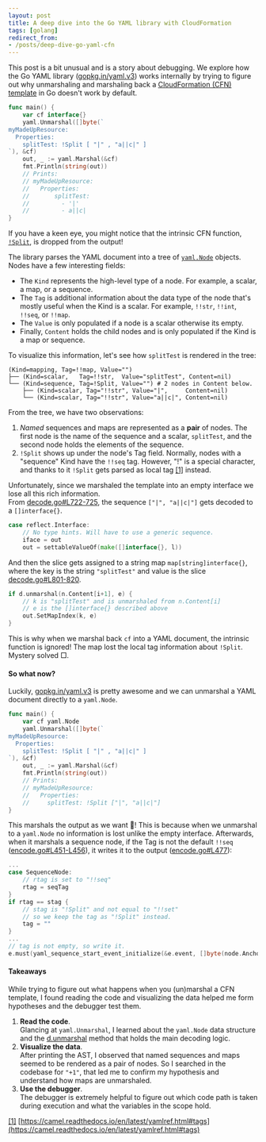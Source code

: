 ```yaml
---
layout: post
title: A deep dive into the Go YAML library with CloudFormation
tags: [golang]
redirect_from:
- /posts/deep-dive-go-yaml-cfn
---
```


This post is a bit unusual and is a story about debugging. We explore how the Go YAML library ([gopkg.in/yaml.v3](http://gopkg.in/yaml.v3)) works internally by trying to figure out why unmarshaling and marshaling back a [CloudFormation (CFN) template](https://docs.aws.amazon.com/AWSCloudFormation/latest/UserGuide/template-anatomy.html) in Go doesn't work by default.

```go
func main() {
	var cf interface{}
	yaml.Unmarshal([]byte(`
myMadeUpResource:
  Properties:
    splitTest: !Split [ "|" , "a||c|" ]
`), &cf)
	out, _ := yaml.Marshal(&cf)
	fmt.Println(string(out))
	// Prints:
	// myMadeUpResource:
	//   Properties:
	//       splitTest:
	//         - '|'
	//         - a||c|
}
```
If you have a keen eye, you might notice that the intrinsic CFN function, [`!Split`](https://docs.aws.amazon.com/AWSCloudFormation/latest/UserGuide/intrinsic-function-reference-split.html), is dropped from the output! 

The library parses the YAML document into a tree of [`yaml.Node`](https://github.com/go-yaml/yaml/blob/2ff61e1afc866138abf1a8adf3cc89721090ac31/yaml.go#L348-L392) objects. Nodes have a few interesting fields:
* The `Kind` represents the high-level type of a node. For example, a scalar, a map, or a sequence.   
* The `Tag` is additional information about the data type of the node that's mostly useful when the Kind is a scalar. For example, `!!str`, `!!int`, `!!seq`, or `!!map`.  
* The `Value` is only populated if a node is a scalar otherwise its empty. 
* Finally, `Content` holds the child nodes and is only populated if the Kind is a map or sequence.

To visualize this information, let's see how `splitTest` is rendered in the tree:

```
(Kind=mapping, Tag=!!map, Value="")
├── (Kind=scalar,   Tag=!!str,  Value="splitTest", Content=nil)
└── (Kind=sequence, Tag=!Split, Value="") # 2 nodes in Content below.
    ├── (Kind=scalar, Tag="!!str", Value="|",     Content=nil)
    └── (Kind=scalar, Tag="!!str", Value="a||c|", Content=nil) 
```
From the tree, we have two observations:
1. _Named_ sequences and maps are represented as a **pair** of nodes. The first node is the name of the sequence and a scalar, `splitTest`, and the second node holds the elements of the sequence.
2. `!Split` shows up under the node's Tag field. Normally, nodes with a "sequence" Kind have the `!!seq` tag. However, "!" is a special character, and thanks to it `!Split` gets parsed as local tag [[1]](#1) instead.

Unfortunately, since we marshaled the template into an empty interface we lose all this rich information.  
From [decode.go#L722-725](https://github.com/go-yaml/yaml/blob/2ff61e1afc866138abf1a8adf3cc89721090ac31/decode.go#L722-L725), the sequence `["|", "a||c|"]` gets decoded to a `[]interface{}`.
```go
case reflect.Interface:
	// No type hints. Will have to use a generic sequence.
	iface = out
	out = settableValueOf(make([]interface{}, l))
```
And then the slice gets assigned to a string map `map[string]interface{}`, where the key is the string `"splitTest"` and value is the slice [decode.go#L801-820](https://github.com/go-yaml/yaml/blob/2ff61e1afc866138abf1a8adf3cc89721090ac31/decode.go#L801-L820).
```go
if d.unmarshal(n.Content[i+1], e) {
	// k is "splitTest" and is unmarshaled from n.Content[i]
	// e is the []interface{} described above
	out.SetMapIndex(k, e) 
}
```

This is why when we marshal back `cf` into a YAML document, the intrinsic function is ignored! The map lost the local tag information about `!Split`. Mystery solved □.

#### So what now?
Luckily, [gopkg.in/yaml.v3](http://gopkg.in/yaml.v3) is pretty awesome and we can unmarshal a YAML document directly to a `yaml.Node`.
```go
func main() {
	var cf yaml.Node
	yaml.Unmarshal([]byte(`
myMadeUpResource:
  Properties:
    splitTest: !Split [ "|" , "a||c|" ]
`), &cf)
	out, _ := yaml.Marshal(&cf)
	fmt.Println(string(out))
	// Prints:
	// myMadeUpResource:
	//   Properties:
	//     splitTest: !Split ["|", "a||c|"]
}
```
This marshals the output as we want 🙌! This is because when we unmarshal to a `yaml.Node` no information is lost unlike the empty interface. Afterwards, when it marshals a sequence node, if the Tag is not the default `!!seq` ([encode.go#L451-L456](https://github.com/go-yaml/yaml/blob/2ff61e1afc866138abf1a8adf3cc89721090ac31/encode.go#L451-L456)), it writes it to the output ([encode.go#L477](https://github.com/go-yaml/yaml/blob/2ff61e1afc866138abf1a8adf3cc89721090ac31/encode.go#L477)):
```go
...
case SequenceNode:
	// rtag is set to "!!seq"
	rtag = seqTag 
}
if rtag == stag { 
	// stag is "!Split" and not equal to "!!set" 
	// so we keep the tag as "!Split" instead.
	tag = ""
}
...
// tag is not empty, so write it.
e.must(yaml_sequence_start_event_initialize(&e.event, []byte(node.Anchor), []byte(tag), tag == "", style))
```

#### Takeaways
While trying to figure out what happens when you (un)marshal a CFN template,
I found reading the code and visualizing the data helped me form hypotheses and
the debugger test them.

1. **Read the code**.  
   Glancing at `yaml.Unmarshal`, I learned about the `yaml.Node` data structure and the
	 [d.unmarshal](https://github.com/go-yaml/yaml/blob/2ff61e1afc866138abf1a8adf3cc89721090ac31/decode.go#L475) method that holds the main decoding logic.
2. **Visualize the data**.  
   After printing the AST, I observed that named sequences and maps seemed to be rendered as a pair of nodes.
	 So I searched in the codebase for `"+1"`, that led me to confirm my
	 hypothesis and understand how maps are unmarshaled.
3. **Use the debugger**.  
   The debugger is extremely helpful to figure out which code path is taken during execution and what the variables in the scope hold.

<span id="1">[[1]](#1)</span> [https://camel.readthedocs.io/en/latest/yamlref.html#tags](https://camel.readthedocs.io/en/latest/yamlref.html#tags)